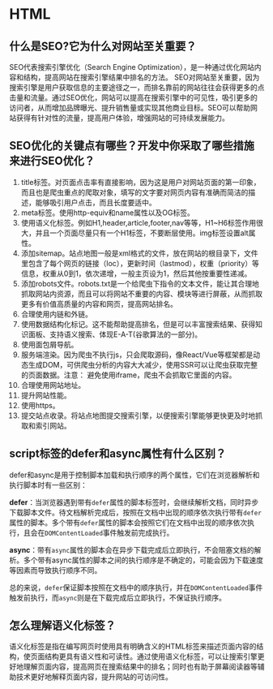 # HTML

## 什么是SEO?它为什么对网站至关重要？

SEO代表搜索引擎优化（Search Engine Optimization），是一种通过优化网站内容和结构，提高网站在搜索引擎结果中排名的方法。
SEO对网站至关重要，因为搜索引擎是用户获取信息的主要途径之一，而排名靠前的网站往往会获得更多的点击量和流量。通过SEO优化，网站可以提高在搜索引擎中的可见性，吸引更多的访问者，从而增加品牌曝光、提升销售量或实现其他商业目标。SEO可以帮助网站获得有针对性的流量，提高用户体验，增强网站的可持续发展能力。

## SEO优化的关键点有哪些？开发中你采取了哪些措施来进行SEO优化？

1. title标签。对页面点击率有直接影响，因为这是用户对网站页面的第一印象，而且也是爬虫重点的爬取对象，填写的文字要对网页内容有准确而简洁的描述，能够吸引用户点击，而且长度要适中。
2. meta标签。使用http-equiv和name属性以及OG标签。
3. 使用语义化标签。例如H1,header,article,footer,nav等等，H1~H6标签作用很大，并且一个页面尽量只有一个H1标签，不要断层使用。img标签设置alt属性。
4. 添加sitemap。站点地图一般是xml格式的文件，放在网站的根目录下，文件里包含了每个网页的链接（loc），更新时间（lastmod），权重（priority）等信息，权重从0到1，依次递增，一般主页设为1，然后其他按重要性递减。
5. 添加robots文件。robots.txt是一个给爬虫下指令的文本文件，能让其合理地抓取网站内资源，而且可以将网站不重要的内容、模块等进行屏蔽，从而抓取更多有价值高质量的内容和网页，提高网站排名。
6. 合理使用内链和外链。
7. 使用数据结构化标记。这不能帮助提高排名，但是可以丰富搜索结果、获得知识面板、支持语义搜索、体现E-A-T(谷歌算法的一部分)。
8. 使用面包屑导航。
9. 服务端渲染。因为爬虫不执行js，只会爬取源码，像React/Vue等框架都是动态生成DOM，可供爬虫分析的内容大大减少，使用SSR可以让爬虫获取完整的页面数据。注意： 避免使用iframe，爬虫不会抓取它里面的内容。
10. 合理使用网站地址。
11. 提升网站性能。
12. 使用https。
13. 提交站点收录。将站点地图提交搜索引擎，以便搜索引擎能够更快更及时地抓取和索引网站。

## script标签的defer和async属性有什么区别？

defer和async是用于控制脚本加载和执行顺序的两个属性，它们在浏览器解析和执行脚本时有一些区别：

**defer**：当浏览器遇到带有`defer`属性的脚本标签时，会继续解析文档，同时异步下载脚本文件。待文档解析完成后，按照在文档中出现的顺序依次执行带有`defer`属性的脚本。多个带有`defer`属性的脚本会按照它们在文档中出现的顺序依次执行，且会在`DOMContentLoaded`事件触发前完成执行。

**async**：带有`async`属性的脚本会在异步下载完成后立即执行，不会阻塞文档的解析。多个带有async属性的脚本之间的执行顺序是不确定的，可能会因为下载速度等因素而导致执行顺序不同。

总的来说，`defer`保证脚本按照在文档中的顺序执行，并在`DOMContentLoaded`事件触发前执行，而`async`则是在下载完成后立即执行，不保证执行顺序。

## 怎么理解语义化标签？

语义化标签是指在编写网页时使用具有明确含义的HTML标签来描述页面内容的结构，使页面结构更具有语义性和可读性。通过使用语义化标签，可以让搜索引擎更好地理解页面内容，提高网页在搜索结果中的排名；同时也有助于屏幕阅读器等辅助技术更好地解释页面内容，提升网站的可访问性。